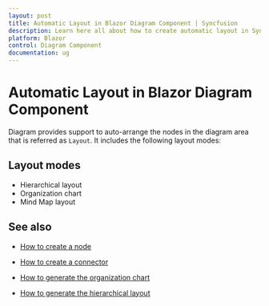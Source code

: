 ```yaml
---
layout: post
title: Automatic Layout in Blazor Diagram Component | Syncfusion
description: Learn here all about how to create automatic layout in Syncfusion Blazor Diagram component and more.
platform: Blazor
control: Diagram Component
documentation: ug
---
```


# Automatic Layout in Blazor Diagram Component

Diagram provides support to auto-arrange the nodes in the diagram area that is referred as `Layout`. It includes the following layout modes:

## Layout modes

* Hierarchical layout
* Organization chart
* Mind Map layout

## See also

* [How to create a node](../nodes/nodes)

* [How to create a connector](../connectors/connectors)

* [How to generate the organization chart](./organizational-chart)

* [How to generate the hierarchical layout](./hierarchical-layout)
